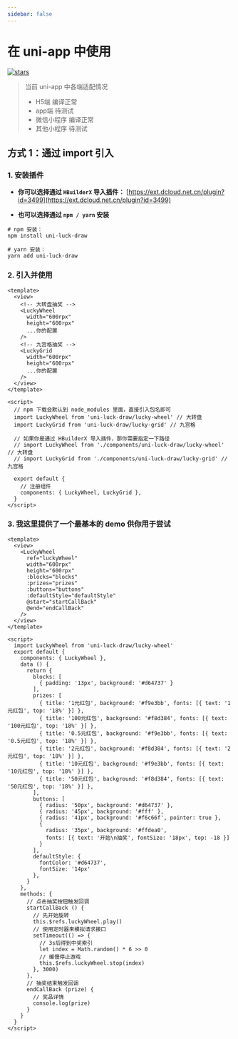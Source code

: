 ```yaml
---
sidebar: false
---
```


<h1>
  在 uni-app 中使用
</h1>

<p>
  <a href="https://github.com/LuckDraw/uni-luck-draw" target="_black">
    <img src="https://img.shields.io/github/stars/luckdraw/uni-luck-draw?color=%23ffca28&label=uni-luck-draw%20%7C%20stars&logo=github&style=flat-square" alt="stars" />
  </a>
</p>

> 当前 uni-app 中各端适配情况
> - H5端 编译正常
> - app端 待测试
> - 微信小程序 编译正常
> - 其他小程序 待测试

## 方式 1：通过 import 引入

### 1. 安装插件

- **你可以选择通过 `HBuilderX` 导入插件：** [https://ext.dcloud.net.cn/plugin?id=3499](https://ext.dcloud.net.cn/plugin?id=3499)

- **也可以选择通过 `npm / yarn` 安装**

```shell
# npm 安装：
npm install uni-luck-draw

# yarn 安装：
yarn add uni-luck-draw
```

### 2. 引入并使用

```vue
<template>
  <view>
    <!-- 大转盘抽奖 -->
    <LuckyWheel
      width="600rpx"
      height="600rpx"
      ...你的配置
    />
    <!-- 九宫格抽奖 -->
    <LuckyGrid
      width="600rpx"
      height="600rpx"
      ...你的配置
    />
  </view>
</template>

<script>
  // npm 下载会默认到 node_modules 里面，直接引入包名即可
  import LuckyWheel from 'uni-luck-draw/lucky-wheel' // 大转盘
  import LuckyGrid from 'uni-luck-draw/lucky-grid' // 九宫格

  // 如果你是通过 HBuilderX 导入插件，那你需要指定一下路径
  // import LuckyWheel from './components/uni-luck-draw/lucky-wheel' // 大转盘
  // import LuckyGrid from './components/uni-luck-draw/lucky-grid' // 九宫格

  export default {
    // 注册组件
    components: { LuckyWheel, LuckyGrid },
  }
</script>
```

### 3. 我这里提供了一个最基本的 demo 供你用于尝试

```vue
<template>
  <view>
    <LuckyWheel
      ref="luckyWheel"
      width="600rpx"
      height="600rpx"
      :blocks="blocks"
      :prizes="prizes"
      :buttons="buttons"
      :defaultStyle="defaultStyle"
      @start="startCallBack"
      @end="endCallBack"
    />
  </view>
</template>

<script>
  import LuckyWheel from 'uni-luck-draw/lucky-wheel'
  export default {
    components: { LuckyWheel },
    data () {
      return {
        blocks: [
          { padding: '13px', background: '#d64737' }
        ],
        prizes: [
          { title: '1元红包', background: '#f9e3bb', fonts: [{ text: '1元红包', top: '18%' }] },
          { title: '100元红包', background: '#f8d384', fonts: [{ text: '100元红包', top: '18%' }] },
          { title: '0.5元红包', background: '#f9e3bb', fonts: [{ text: '0.5元红包', top: '18%' }] },
          { title: '2元红包', background: '#f8d384', fonts: [{ text: '2元红包', top: '18%' }] },
          { title: '10元红包', background: '#f9e3bb', fonts: [{ text: '10元红包', top: '18%' }] },
          { title: '50元红包', background: '#f8d384', fonts: [{ text: '50元红包', top: '18%' }] },
        ],
        buttons: [
          { radius: '50px', background: '#d64737' },
          { radius: '45px', background: '#fff' },
          { radius: '41px', background: '#f6c66f', pointer: true },
          {
            radius: '35px', background: '#ffdea0',
            fonts: [{ text: '开始\n抽奖', fontSize: '18px', top: -18 }]
          }
        ],
        defaultStyle: {
          fontColor: '#d64737',
          fontSize: '14px'
        },
      }
    },
    methods: {
      // 点击抽奖按钮触发回调
      startCallBack () {
        // 先开始旋转
        this.$refs.luckyWheel.play()
        // 使用定时器来模拟请求接口
        setTimeout(() => {
          // 3s后得到中奖索引
          let index = Math.random() * 6 >> 0
          // 缓慢停止游戏
          this.$refs.luckyWheel.stop(index)
        }, 3000)
      },
      // 抽奖结束触发回调
      endCallBack (prize) {
        // 奖品详情
        console.log(prize)
      }
    }
  }
</script>
```
